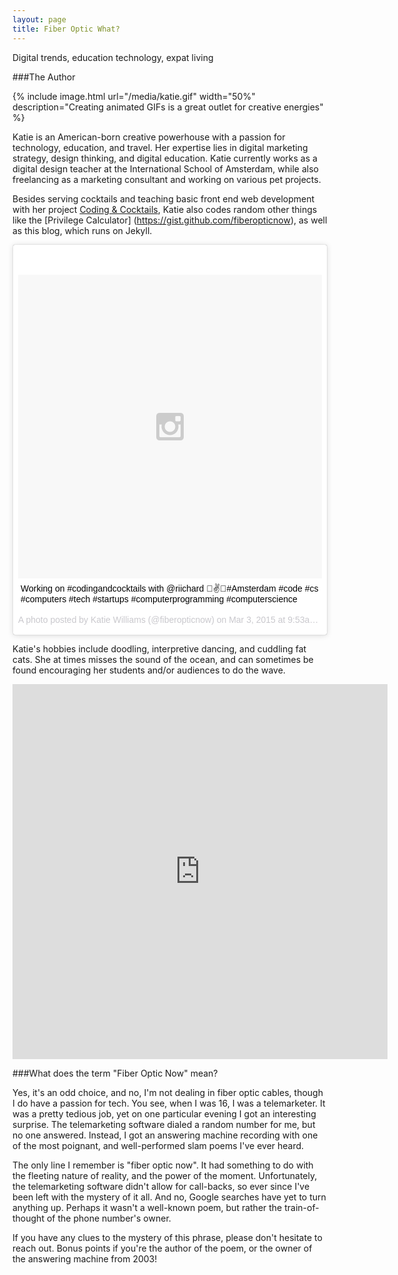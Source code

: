 ```yaml
---
layout: page
title: Fiber Optic What?
---
```


<div class="message">
  Digital trends, education technology, expat living
</div>

###The Author

{% include image.html url="/media/katie.gif" width="50%" description="Creating animated GIFs is a great outlet for creative energies" %}


Katie is an American-born creative powerhouse with a passion for technology, education, and travel. Her expertise lies in digital marketing strategy, design thinking, and digital education. Katie currently works as a digital design teacher at the International School of Amsterdam, while also freelancing as a marketing consultant and working on various pet projects.

Besides serving cocktails and teaching basic front end web development with her project [Coding & Cocktails](http://www.codingandcocktails.nl), Katie also codes random other things like the [Privilege Calculator] (https://gist.github.com/fiberopticnow), as well as this blog, which runs on Jekyll.

<blockquote class="instagram-media" data-instgrm-captioned data-instgrm-version="4" style=" background:#FFF; border:0; border-radius:3px; box-shadow:0 0 1px 0 rgba(0,0,0,0.5),0 1px 10px 0 rgba(0,0,0,0.15); margin: 1px; max-width:658px; padding:0; width:99.375%; width:-webkit-calc(100% - 2px); width:calc(100% - 2px);"><div style="padding:8px;"> <div style=" background:#F8F8F8; line-height:0; margin-top:40px; padding:50% 0; text-align:center; width:100%;"> <div style=" background:url(data:image/png;base64,iVBORw0KGgoAAAANSUhEUgAAACwAAAAsCAMAAAApWqozAAAAGFBMVEUiIiI9PT0eHh4gIB4hIBkcHBwcHBwcHBydr+JQAAAACHRSTlMABA4YHyQsM5jtaMwAAADfSURBVDjL7ZVBEgMhCAQBAf//42xcNbpAqakcM0ftUmFAAIBE81IqBJdS3lS6zs3bIpB9WED3YYXFPmHRfT8sgyrCP1x8uEUxLMzNWElFOYCV6mHWWwMzdPEKHlhLw7NWJqkHc4uIZphavDzA2JPzUDsBZziNae2S6owH8xPmX8G7zzgKEOPUoYHvGz1TBCxMkd3kwNVbU0gKHkx+iZILf77IofhrY1nYFnB/lQPb79drWOyJVa/DAvg9B/rLB4cC+Nqgdz/TvBbBnr6GBReqn/nRmDgaQEej7WhonozjF+Y2I/fZou/qAAAAAElFTkSuQmCC); display:block; height:44px; margin:0 auto -44px; position:relative; top:-22px; width:44px;"></div></div> <p style=" margin:8px 0 0 0; padding:0 4px;"> <a href="https://instagram.com/p/zxk4dSF-ll/" style=" color:#000; font-family:Arial,sans-serif; font-size:14px; font-style:normal; font-weight:normal; line-height:17px; text-decoration:none; word-wrap:break-word;" target="_top">Working on #codingandcocktails with @riichard 🌴✌️🔮#Amsterdam #code #cs #computers #tech #startups #computerprogramming #computerscience</a></p> <p style=" color:#c9c8cd; font-family:Arial,sans-serif; font-size:14px; line-height:17px; margin-bottom:0; margin-top:8px; overflow:hidden; padding:8px 0 7px; text-align:center; text-overflow:ellipsis; white-space:nowrap;">A photo posted by Katie Williams (@fiberopticnow) on <time style=" font-family:Arial,sans-serif; font-size:14px; line-height:17px;" datetime="2015-03-03T17:53:11+00:00">Mar 3, 2015 at 9:53am PST</time></p></div></blockquote>
<script async defer src="//platform.instagram.com/en_US/embeds.js"></script>

Katie's hobbies include doodling, interpretive dancing, and cuddling fat cats. She at times misses the sound of the ocean, and can sometimes be found encouraging her students and/or audiences to do the wave.

<iframe src="https://vine.co/v/hOxr0BL35Ju/embed/simple" width="600" height="600" frameborder="0"></iframe><script src="https://platform.vine.co/static/scripts/embed.js"></script>


###What does the term "Fiber Optic Now" mean?

Yes, it's an odd choice, and no, I'm not dealing in fiber optic cables, though I do have a passion for tech. You see, when I was 16, I was a telemarketer. It was a pretty tedious job, yet on one particular evening I got an interesting surprise. The telemarketing software dialed a random number for me, but no one answered. Instead, I got an answering machine recording with one of the most poignant, and well-performed slam poems I've ever heard.

The only line I remember is "fiber optic now". It had something to do with the fleeting nature of reality, and the power of the moment. Unfortunately, the telemarketing software didn't allow for call-backs, so ever since I've been left with the mystery of it all. And no, Google searches have yet to turn anything up. Perhaps it wasn't a well-known poem, but rather the train-of-thought of the phone number's owner.

If you have any clues to the mystery of this phrase, please don't hesitate to reach out. Bonus points if you're the author of the poem, or the owner of the answering machine from 2003!
